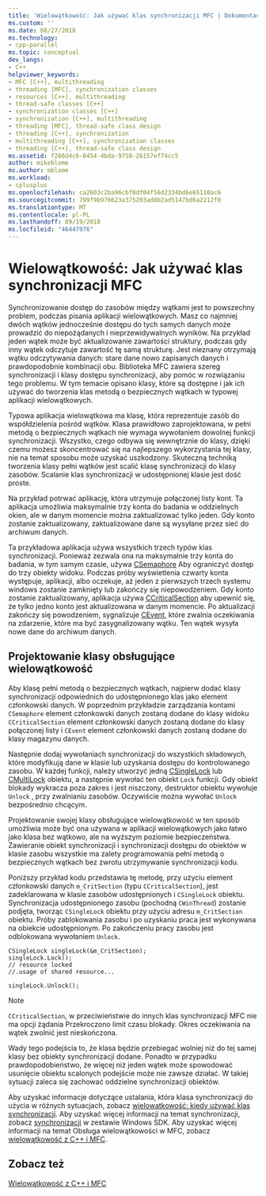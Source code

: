```yaml
---
title: 'Wielowątkowość: Jak używać klas synchronizacji MFC | Dokumentacja firmy Microsoft'
ms.custom: ''
ms.date: 08/27/2018
ms.technology:
- cpp-parallel
ms.topic: conceptual
dev_langs:
- C++
helpviewer_keywords:
- MFC [C++], multithreading
- threading [MFC], synchronization classes
- resources [C++], multithreading
- thread-safe classes [C++]
- synchronization classes [C++]
- synchronization [C++], multithreading
- threading [MFC], thread-safe class design
- threading [C++], synchronization
- multithreading [C++], synchronization classes
- threading [C++], thread-safe class design
ms.assetid: f266d4c6-0454-4bda-9758-26157ef74cc5
author: mikeblome
ms.author: mblome
ms.workload:
- cplusplus
ms.openlocfilehash: ca2603c2ba96cbf0df04f56d2334bd6e65110ac6
ms.sourcegitcommit: 799f9b976623a375203ad8b2ad5147bd6a2212f0
ms.translationtype: MT
ms.contentlocale: pl-PL
ms.lasthandoff: 09/19/2018
ms.locfileid: "46447976"
---
```

# <a name="multithreading-how-to-use-the-mfc-synchronization-classes"></a>Wielowątkowość: Jak używać klas synchronizacji MFC

Synchronizowanie dostęp do zasobów między wątkami jest to powszechny problem, podczas pisania aplikacji wielowątkowych. Masz co najmniej dwóch wątków jednocześnie dostępu do tych samych danych może prowadzić do niepożądanych i nieprzewidywalnych wyników. Na przykład jeden wątek może być aktualizowanie zawartości struktury, podczas gdy inny wątek odczytuje zawartość tę samą strukturę. Jest nieznany otrzymają wątku odczytywania danych: stare dane nowo zapisanych danych i prawdopodobnie kombinacji obu. Biblioteka MFC zawiera szereg synchronizacji i klasy dostępu synchronizacji, aby pomóc w rozwiązaniu tego problemu. W tym temacie opisano klasy, które są dostępne i jak ich używać do tworzenia klas metodą o bezpiecznych wątkach w typowej aplikacji wielowątkowych.

Typowa aplikacja wielowątkowa ma klasę, która reprezentuje zasób do współdzielenia pośród wątków. Klasa prawidłowo zaprojektowana, w pełni metodą o bezpiecznych wątkach nie wymaga wywołaniem dowolnej funkcji synchronizacji. Wszystko, czego odbywa się wewnętrznie do klasy, dzięki czemu możesz skoncentrować się na najlepszego wykorzystania tej klasy, nie na temat sposobu może uzyskać uszkodzony. Skuteczną techniką tworzenia klasy pełni wątków jest scalić klasę synchronizacji do klasy zasobów. Scalanie klas synchronizacji w udostępnionej klasie jest dość proste.

Na przykład potrwać aplikację, która utrzymuje połączonej listy kont. Ta aplikacja umożliwia maksymalnie trzy konta do badania w oddzielnych okien, ale w danym momencie można zaktualizować tylko jeden. Gdy konto zostanie zaktualizowany, zaktualizowane dane są wysyłane przez sieć do archiwum danych.

Ta przykładowa aplikacja używa wszystkich trzech typów klas synchronizacji. Ponieważ zezwala ona na maksymalnie trzy konta do badania, w tym samym czasie, używa [CSemaphore](../mfc/reference/csemaphore-class.md) Aby ograniczyć dostęp do trzy obiekty widoku. Podczas próby wyświetlenia czwarty konta występuje, aplikacji, albo oczekuje, aż jeden z pierwszych trzech systemu windows zostanie zamknięty lub zakończy się niepowodzeniem. Gdy konto zostanie zaktualizowany, aplikacja używa [CCriticalSection](../mfc/reference/ccriticalsection-class.md) aby upewnić się, że tylko jedno konto jest aktualizowana w danym momencie. Po aktualizacji zakończy się powodzeniem, sygnalizuje [CEvent](../mfc/reference/cevent-class.md), które zwalnia oczekiwania na zdarzenie, które ma być zasygnalizowany wątku. Ten wątek wysyła nowe dane do archiwum danych.

##  <a name="_mfc_designing_a_thread.2d.safe_class"></a> Projektowanie klasy obsługujące wielowątkowość

Aby klasę pełni metodą o bezpiecznych wątkach, najpierw dodać klasy synchronizacji odpowiednich do udostępnionego klas jako element członkowski danych. W poprzednim przykładzie zarządzania kontami `CSemaphore` element członkowski danych zostaną dodane do klasy widoku `CCriticalSection` element członkowski danych zostaną dodane do klasy połączonej listy i `CEvent` element członkowski danych zostaną dodane do klasy magazynu danych.

Następnie dodaj wywołaniach synchronizacji do wszystkich składowych, które modyfikują dane w klasie lub uzyskania dostępu do kontrolowanego zasobu. W każdej funkcji, należy utworzyć jedną [CSingleLock](../mfc/reference/csinglelock-class.md) lub [CMultiLock](../mfc/reference/cmultilock-class.md) obiektu, a następnie wywołać ten obiekt `Lock` funkcji. Gdy obiekt blokady wykracza poza zakres i jest niszczony, destruktor obiektu wywołuje `Unlock` , przy zwalnianiu zasobów. Oczywiście można wywołać `Unlock` bezpośrednio chcącym.

Projektowanie swojej klasy obsługujące wielowątkowość w ten sposób umożliwia może być ona używana w aplikacji wielowątkowych jako łatwo jako klasa bez wątkowo, ale na wyższym poziomie bezpieczeństwa. Zawieranie obiekt synchronizacji i synchronizacji dostępu do obiektów w klasie zasobu wszystkie ma zalety programowania pełni metodą o bezpiecznych wątkach bez zwrotu utrzymywanie synchronizacji kodu.

Poniższy przykład kodu przedstawia tę metodę, przy użyciu element członkowski danych `m_CritSection` (typu `CCriticalSection`), jest zadeklarowana w klasie zasobów udostępnionych i `CSingleLock` obiektu. Synchronizacja udostępnionego zasobu (pochodną `CWinThread`) zostanie podjęta, tworząc `CSingleLock` obiektu przy użyciu adresu `m_CritSection` obiektu. Próby zablokowania zasobu i po uzyskaniu praca jest wykonywana na obiekcie udostępnionym. Po zakończeniu pracy zasobu jest odblokowana wywołaniem `Unlock`.

```
CSingleLock singleLock(&m_CritSection);
singleLock.Lock();
// resource locked
//.usage of shared resource...

singleLock.Unlock();
```

> [!NOTE]
> `CCriticalSection`, w przeciwieństwie do innych klas synchronizacji MFC nie ma opcji żądania Przekroczono limit czasu blokady. Okres oczekiwania na wątek zwolnić jest nieskończona.

Wady tego podejścia to, że klasa będzie przebiegać wolniej niż do tej samej klasy bez obiekty synchronizacji dodane. Ponadto w przypadku prawdopodobieństwo, że więcej niż jeden wątek może spowodować usunięcie obiektu scalonych podejście może nie zawsze działać. W takiej sytuacji zaleca się zachować oddzielne synchronizacji obiektów.

Aby uzyskać informacje dotyczące ustalania, która klasa synchronizacji do użycia w różnych sytuacjach, zobacz [wielowątkowość: kiedy używać klas synchronizacji](multithreading-when-to-use-the-synchronization-classes.md). Aby uzyskać więcej informacji na temat synchronizacji, zobacz [synchronizacji](/windows/desktop/Sync/synchronization) w zestawie Windows SDK. Aby uzyskać więcej informacji na temat Obsługa wielowątkowości w MFC, zobacz [wielowątkowość z C++ i MFC](multithreading-with-cpp-and-mfc.md).

## <a name="see-also"></a>Zobacz też

[Wielowątkowość z C++ i MFC](multithreading-with-cpp-and-mfc.md)
